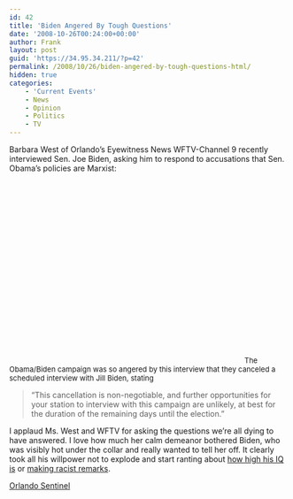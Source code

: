 ```yaml
---
id: 42
title: 'Biden Angered By Tough Questions'
date: '2008-10-26T00:24:00+00:00'
author: Frank
layout: post
guid: 'https://34.95.34.211/?p=42'
permalink: /2008/10/26/biden-angered-by-tough-questions-html/
hidden: true
categories:
    - 'Current Events'
    - News
    - Opinion
    - Politics
    - TV
---
```


Barbara West of Orlando’s Eyewitness News WFTV-Channel 9 recently interviewed Sen. Joe Biden, asking him to respond to accusations that Sen. Obama’s policies are Marxist:  
</span><object height="344" width="425"><param name="movie" value="http://www.youtube.com/v/sQXcImQfubM&hl=en&fs=1"></param><param name="allowFullScreen" value="true"></param><embed allowfullscreen="true" height="344" src="http://www.youtube.com/v/sQXcImQfubM&hl=en&fs=1" type="application/x-shockwave-flash" width="425"></embed></object><span class="Apple-style-span" style="font-size: small;">The Obama/Biden campaign was so angered by this interview that they canceled a scheduled interview with Jill Biden, stating

>	 “This cancellation is non-negotiable, and further opportunities 
>	 for your station to interview with this campaign are unlikely, 
>	 at best for the duration of the remaining days until the election.” 

I applaud Ms. West and WFTV for asking the questions we’re all dying to have answered. I love how much her calm demeanor bothered Biden, who was visibly hot under the collar and really wanted to tell her off. It clearly took all his willpower not to explode and start ranting about [how high his IQ is](http://www.youtube.com/watch?v=FyEqyYUGk4I) or [making racist remarks](http://www.youtube.com/watch?v=sM19YOqs7hU&feature=related).

[Orlando Sentinel](http://blogs.orlandosentinel.com/entertainment_tv_tvblog/2008/10/obama-campaign.html)
